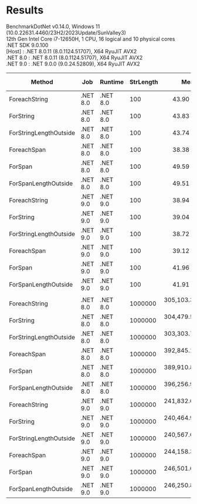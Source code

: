 ﻿# Results

BenchmarkDotNet v0.14.0, Windows 11 (10.0.22631.4460/23H2/2023Update/SunValley3)\
12th Gen Intel Core i7-12650H, 1 CPU, 16 logical and 10 physical cores\
.NET SDK 9.0.100\
  [Host]   : .NET 8.0.11 (8.0.1124.51707), X64 RyuJIT AVX2\
  .NET 8.0 : .NET 8.0.11 (8.0.1124.51707), X64 RyuJIT AVX2\
  .NET 9.0 : .NET 9.0.0 (9.0.24.52809), X64 RyuJIT AVX2


| Method                 | Job      | Runtime  | StrLength | Mean          | Error        | StdDev       | Ratio | RatioSD | Allocated | Alloc Ratio |
|----------------------- |--------- |--------- |---------- |--------------:|-------------:|-------------:|------:|--------:|----------:|------------:|
| ForeachString          | .NET 8.0 | .NET 8.0 | 100       |      43.90 ns |     0.441 ns |     0.413 ns |  1.13 |    0.02 |         - |          NA |
| ForString              | .NET 8.0 | .NET 8.0 | 100       |      43.83 ns |     0.622 ns |     0.582 ns |  1.13 |    0.02 |         - |          NA |
| ForStringLengthOutside | .NET 8.0 | .NET 8.0 | 100       |      43.74 ns |     0.283 ns |     0.236 ns |  1.12 |    0.02 |         - |          NA |
| ForeachSpan            | .NET 8.0 | .NET 8.0 | 100       |      38.38 ns |     0.449 ns |     0.420 ns |  0.99 |    0.02 |         - |          NA |
| ForSpan                | .NET 8.0 | .NET 8.0 | 100       |      49.59 ns |     0.603 ns |     0.564 ns |  1.27 |    0.02 |         - |          NA |
| ForSpanLengthOutside   | .NET 8.0 | .NET 8.0 | 100       |      49.51 ns |     0.785 ns |     0.735 ns |  1.27 |    0.02 |         - |          NA |
| ForeachString          | .NET 9.0 | .NET 9.0 | 100       |      38.94 ns |     0.673 ns |     0.525 ns |  1.00 |    0.02 |         - |          NA |
| ForString              | .NET 9.0 | .NET 9.0 | 100       |      39.04 ns |     0.487 ns |     1.059 ns |  1.00 |    0.03 |         - |          NA |
| ForStringLengthOutside | .NET 9.0 | .NET 9.0 | 100       |      38.72 ns |     0.397 ns |     0.372 ns |  0.99 |    0.02 |         - |          NA |
| ForeachSpan            | .NET 9.0 | .NET 9.0 | 100       |      39.12 ns |     0.558 ns |     0.466 ns |  1.00 |    0.02 |         - |          NA |
| ForSpan                | .NET 9.0 | .NET 9.0 | 100       |      41.96 ns |     0.563 ns |     0.526 ns |  1.08 |    0.02 |         - |          NA |
| ForSpanLengthOutside   | .NET 9.0 | .NET 9.0 | 100       |      41.91 ns |     0.298 ns |     0.233 ns |  1.08 |    0.02 |         - |          NA |
|                        |          |          |           |               |              |              |       |         |           |             |
| ForeachString          | .NET 8.0 | .NET 8.0 | 1000000   | 305,103.34 ns | 5,941.255 ns | 5,266.768 ns |  1.26 |    0.03 |         - |          NA |
| ForString              | .NET 8.0 | .NET 8.0 | 1000000   | 304,479.51 ns | 3,596.413 ns | 3,003.167 ns |  1.26 |    0.02 |         - |          NA |
| ForStringLengthOutside | .NET 8.0 | .NET 8.0 | 1000000   | 303,303.70 ns | 2,704.899 ns | 2,397.823 ns |  1.25 |    0.02 |         - |          NA |
| ForeachSpan            | .NET 8.0 | .NET 8.0 | 1000000   | 392,845.16 ns | 7,607.697 ns | 8,455.935 ns |  1.62 |    0.04 |         - |          NA |
| ForSpan                | .NET 8.0 | .NET 8.0 | 1000000   | 389,910.82 ns | 3,656.798 ns | 3,053.592 ns |  1.61 |    0.02 |         - |          NA |
| ForSpanLengthOutside   | .NET 8.0 | .NET 8.0 | 1000000   | 396,256.96 ns | 7,888.024 ns | 8,767.517 ns |  1.64 |    0.04 |         - |          NA |
| ForeachString          | .NET 9.0 | .NET 9.0 | 1000000   | 241,832.66 ns | 3,467.804 ns | 3,243.786 ns |  1.00 |    0.02 |         - |          NA |
| ForString              | .NET 9.0 | .NET 9.0 | 1000000   | 240,464.98 ns | 1,968.952 ns | 1,745.425 ns |  0.99 |    0.01 |         - |          NA |
| ForStringLengthOutside | .NET 9.0 | .NET 9.0 | 1000000   | 240,567.65 ns | 3,415.975 ns | 3,028.173 ns |  0.99 |    0.02 |         - |          NA |
| ForeachSpan            | .NET 9.0 | .NET 9.0 | 1000000   | 244,158.35 ns | 3,401.868 ns | 3,182.110 ns |  1.01 |    0.02 |         - |          NA |
| ForSpan                | .NET 9.0 | .NET 9.0 | 1000000   | 246,501.62 ns | 4,898.165 ns | 4,810.653 ns |  1.02 |    0.02 |         - |          NA |
| ForSpanLengthOutside   | .NET 9.0 | .NET 9.0 | 1000000   | 246,250.83 ns | 4,174.587 ns | 3,904.911 ns |  1.02 |    0.02 |         - |          NA |